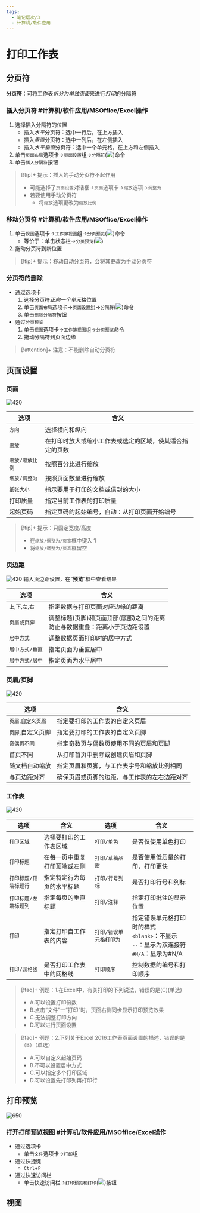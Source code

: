 ```yaml
---
tags:
  - 笔记层次/3
  - 计算机/软件应用
---
```


# 打印工作表

## 分页符

**分页符**：可将工作表*拆分为单独页面*来进行*打印*的分隔符

### 插入分页符 #计算机/软件应用/MSOffice/Excel操作

1. 选择插入分隔符的位置
	- 插入*水平*分页符：选中一行后，在上方插入
	- 插入*垂直*分页符：选中一列后，在左侧插入
	- 插入*水平垂直*分页符：选中一个单元格，在上方和左侧插入
2. 单击`页面布局`选项卡->`页面设置`组->`分隔符`(![](../../attachments/png/Pasted%20image%2020241018195917.png))命令
3. 单击`插入分隔符`按钮


>[!tip]+ 提示：插入的手动分页符不起作用
>- 可能选择了`页面设置`对话框->`页面`选项卡->`缩放`选项->`调整为`
>- 若要使用手动分页符
>	- 将`缩放`选项更改为`缩放比例`

### 移动分页符 #计算机/软件应用/MSOffice/Excel操作
1. 单击`视图`选项卡->`工作簿视图`组->`分页预览`(![](../../attachments/png/Pasted%20image%2020241019180531.png))命令
	- 等价于：单击状态栏->`分页预览`(![](../../attachments/gif/5980642b6566bdd256cb3933033f6cfa79b6e11e[1].gif))
2. 拖动分页符到新位置

>[!tip]+ 提示：移动自动分页符，会将其更改为手动分页符

### 分页符的删除

- 通过选项卡
	1. 选择分页符*正向一个单元*格位置
	2. 单击`页面布局`选项卡->`页面设置`组->`分隔符`(![](../../attachments/png/Pasted%20image%2020241018195917.png))命令
	3. 单击`删除分隔符`按钮
- 通过`分页预览`
	1. 单击`视图`选项卡->`工作簿视图`组->`分页预览`命令
	2. 拖动分隔符到页面边缘

>[!attention]+ 注意：不能删除自动分页符

## 页面设置

### 页面
![420](../../attachments/png/Pasted%20image%2020241018200552.png)

| 选项        | 含义                           |
| --------- | ---------------------------- |
| `方向`      | 选择横向和纵向                      |
| `缩放`      | 在打印时放大或缩小工作表或选定的区域，使其适合指定的页数 |
| `缩放/缩放比例` | 按照百分比进行缩放                    |
| `缩放/调整为`  | 按照页面数量进行缩放                   |
| `纸张大小`    | 指示要用于打印的文档或信封的大小             |
| 打印质量      | 指定当前工作表的打印质量                 |
| 起始页码      | 指定页码的起始编号，自动：从打印页面开始编号       |


>[!tip]+ 提示：只固定宽度/高度
> - 在`缩放/调整为/页宽`框中键入 **1**
> - 将`缩放/调整为/页高`框留空

### 页边距
![420](../../attachments/png/Pasted%20image%2020241018200602.png)
输入页边距设置，在“**预览**”框中查看结果

| 选项              | 含义                                          |
| --------------- | ------------------------------------------- |
| `上`,`下`,`左`,`右` | 指定数据与打印页面对应边缘的距离                            |
| `页眉或页脚`         | 调整标题(页脚)和页面顶部(底部)之间的距离<br>防止与数据重叠：距离小于页边距设置 |
| `居中方式`          | 调整数据页面打印时的居中方式                              |
| `居中方式/垂直`       | 指定页面为垂直居中                                   |
| `居中方式/居中`       | 指定页面为水平居中                                   |

### 页眉/页脚

![420](../../attachments/png/Pasted%20image%2020241018200614.png)

| 选项           | 含义                     |
| ------------ | ---------------------- |
| `页眉`,`自定义页眉` | 指定要打印的工作表的自定义页眉        |
| `页脚`,自定义页脚   | 指定要打印的工作表的自定义页脚        |
| `奇偶页不同`      | 指定奇数页与偶数页使用不同的页眉和页脚    |
| 首页不同         | 从打印首页中删除或创建页眉和页脚       |
| 随文档自动缩放      | 指定页眉和页脚，与工作表字号和缩放比例相同  |
| 与页边距对齐       | 确保页眉或页脚的边距，与工作表的左右边距对齐 |

### 工作表

![420](../../attachments/png/Pasted%20image%2020241018200633.png)

| 选项           | 含义             | 选项            | 含义                                                               |
| ------------ | -------------- | ------------- | ---------------------------------------------------------------- |
| `打印区域`       | 选择要打印的工作表区域    | `打印/单色`       | 是否仅使用单色打印                                                        |
| `打印标题`       | 在每一页中重复打印顶端或左侧 | `打印/草稿品质`     | 是否使用低质量的打印，打印更快                                                  |
| `打印标题/顶端标题行` | 指定特定行为每页的水平标题  | `打印/行号列标`     | 是否打印行号和列标                                                        |
| `打印标题/左端标题列` | 指定每页的垂直标题      | `打印/注释`       | 指定打印批注的显示位置                                                      |
| `打印`         | 指定打印自工作表的内容    | `打印/错误单元格打印为` | 指定错误单元格打印时的样式<br>`<blank>`：不显示<br>`--`：显示为双连接符<br>`#N/A`：显示为#N/A |
| `打印/网格线`     | 是否打印工作表中的网格线   | `打印顺序`        | 控制数据的编号和打印顺序                                                     |

>[!faq]+ 例题：1.在Excel中，有关打印的下列说法，错误的是(C)(单选)
> - A.可以设置打印份数
> - B.点击“文件”一“打印”时，页面右侧同步显示打印预览效果
> - C.无法调整打印方向
> - D.可以进行页面设置

>[!faq]+ 例题：2.下列关于Excel 2016工作表页面设置的描述，错误的是（B）（单选）
> - A.可以自定义起始页码
> - B.不可以设置居中方式
> - C.可以指定多个打印区域
> - D.可以设置先打印列再打印行

## 打印预览
![650](../../attachments/png/Pasted%20image%2020241018201010.png)
### 打开打印预览视图 #计算机/软件应用/MSOffice/Excel操作

- 通过选项卡
	- 单击`文件`选项卡->`打印`组
- 通过快捷键
	- `Ctrl`+`P`
- 通过快速访问栏
	- 单击快速访问栏->`打印预览和打印`(![](../../attachments/png/Pasted%20image%2020241019185453.png))按钮


## 视图



